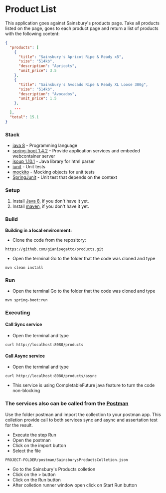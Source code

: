 # Product List
This application goes against Sainsbury's products page.
Take all products listed on the page, goes to each product page and return a list of products with the following content:
```json
{
  "products": [
    {
      "title": "Sainsbury's Apricot Ripe & Ready x5",
      "size": "514kb",
      "description": "Apricots",
      "unit_price": 3.5
    },
    {
      "title": "Sainsbury's Avocado Ripe & Ready XL Loose 300g",
      "size": "514kb",
      "description": "Avocados",
      "unit_price": 1.5
    },
    ...
  ],
  "total": 15.1
}
```
### Stack
- [java 8](http://www.oracle.com/technetwork/java/javase/overview/java8-2100321.html) - Programming language
- [spring-boot 1.4.2](https://github.com/spring-projects/spring-boot) - Provide application services and embeded webcontainer server
- [jsoup 1.10.1](https://jsoup.org/) - Java library for html parser
- [junit](http://junit.org/) - Unit tests
- [mockito](http://site.mockito.org/) - Mocking objects for unit tests
- [SpringJunit](http://docs.spring.io/spring-batch/reference/html/testing.html) - Unit test that depends on the context

### Setup
1. Install [Java 8](http://www.oracle.com/technetwork/java/javase/overview/java8-2100321.html), if you don't have it yet.
2. Install [maven](https://maven.apache.org/index.html), if you don't have it yet.

### Build
**Building in a local environment:**
- Clone the code from the repository:
```
https://github.com/gianisegatto/products.git
```
- Open the terminal
Go to the folder that the code was cloned and type
```
mvn clean install
```

### Run
- Open the terminal
Go to the folder that the code was cloned and type
```
mvn spring-boot:run
```

### Executing
#### Call Sync service
- Open the terminal and type
```
curl http://localhost:8080/products
```
#### Call Async service
- Open the terminal and type
```
curl http://localhost:8080/products/async
```
- This service is using CompletableFuture java feature to turn the code non-blocking

### The services also can be called from the [Postman](https://www.getpostman.com/)
Use the folder postman and import the collection to your postman app.
This colletion provide call to both services sync and async and assertation test for the result.
- Execute the step Run
- Open the postman
- Click on the import button
- Select the file 
```
PROJECT-FOLDER/postman/SainsburysProductsColletion.json
```
- Go to the Sainsbury's Products colletion
- Click on the > button
- Click on the Run button
- After colletion runner window open click on Start Run button
